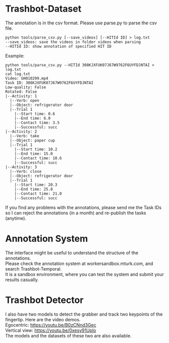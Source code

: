 # Trashbot-Dataset

The annotation is in the csv format. Please use parse.py to parse the csv file.
```
python tools/parse_csv.py [--save_videos] [--HITId ID] > log.txt
--save_videos: save the videos in folder videos when parsing
--HITId ID: show annotation of specified HIT ID 
```
Example:
```
python tools/parse_csv.py --HITId 308KJXFUK07J67W9762F6UYFDJNTAI > log.txt
cat log.txt
Video: GH010299.mp4
Task ID: 308KJXFUK07J67W9762F6UYFDJNTAI
Low-quality: False
Rotated: False
|--Activity: 1
  |--Verb: open
  |--Object: refrigerator door
  |--Trial 1
    |--Start time: 0.6
    |--End time: 6.0
    |--Contact time: 3.5
    |--Successful: succ
|--Activity: 2
  |--Verb: take
  |--Object: paper cup
  |--Trial 1
    |--Start time: 10.2
    |--End time: 15.0
    |--Contact time: 10.6
    |--Successful: succ
|--Activity: 3
  |--Verb: close
  |--Object: refrigerator door
  |--Trial 1
    |--Start time: 20.3
    |--End time: 25.8
    |--Contact time: 21.0
    |--Successful: succ
```

If you find any problems with the annotations, please send me the Task IDs so I can reject the annotations (in a month) and re-publish the tasks (anytime).

# Annotation System
The interface might be useful to understand the structure of the annotations.  
Please check the annotation system at workersandbox.mturk.com, and search Trashbot-Temporal.  
It is a sandbox environment, where you can test the system and submit your results casually.  

# Trashbot Detector
I also have two models to detect the grabber and track two keypoints of the fingertip. Here are the video demos.  
Egocentric: https://youtu.be/B0zCNnd3Gec  
Vertical view: https://youtu.be/0xesy91Uplo  
The models and the datasets of these two are also available.  
